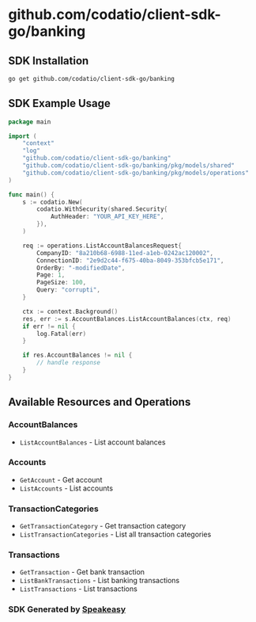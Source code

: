 # github.com/codatio/client-sdk-go/banking

<!-- Start SDK Installation -->
## SDK Installation

```bash
go get github.com/codatio/client-sdk-go/banking
```
<!-- End SDK Installation -->

## SDK Example Usage
<!-- Start SDK Example Usage -->
```go
package main

import (
    "context"
    "log"
    "github.com/codatio/client-sdk-go/banking"
    "github.com/codatio/client-sdk-go/banking/pkg/models/shared"
    "github.com/codatio/client-sdk-go/banking/pkg/models/operations"
)

func main() {
    s := codatio.New(
        codatio.WithSecurity(shared.Security{
            AuthHeader: "YOUR_API_KEY_HERE",
        }),
    )

    req := operations.ListAccountBalancesRequest{
        CompanyID: "8a210b68-6988-11ed-a1eb-0242ac120002",
        ConnectionID: "2e9d2c44-f675-40ba-8049-353bfcb5e171",
        OrderBy: "-modifiedDate",
        Page: 1,
        PageSize: 100,
        Query: "corrupti",
    }

    ctx := context.Background()
    res, err := s.AccountBalances.ListAccountBalances(ctx, req)
    if err != nil {
        log.Fatal(err)
    }

    if res.AccountBalances != nil {
        // handle response
    }
}
```
<!-- End SDK Example Usage -->

<!-- Start SDK Available Operations -->
## Available Resources and Operations


### AccountBalances

* `ListAccountBalances` - List account balances

### Accounts

* `GetAccount` - Get account
* `ListAccounts` - List accounts

### TransactionCategories

* `GetTransactionCategory` - Get transaction category
* `ListTransactionCategories` - List all transaction categories

### Transactions

* `GetTransaction` - Get bank transaction
* `ListBankTransactions` - List banking transactions
* `ListTransactions` - List transactions
<!-- End SDK Available Operations -->

### SDK Generated by [Speakeasy](https://docs.speakeasyapi.dev/docs/using-speakeasy/client-sdks)
